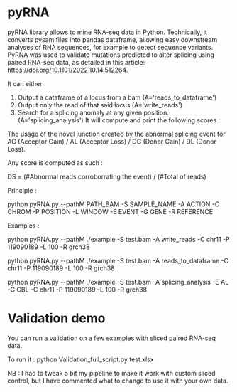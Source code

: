 # pyRNA

pyRNA library allows to mine RNA-seq data in Python. Technically, it converts pysam files into pandas dataframe, allowing easy downstream analyses of RNA sequences, for example to detect sequence variants. PyRNA was used to validate mutations predicted to alter splicing using paired RNA-seq data, as detailed in this article: https://doi.org/10.1101/2022.10.14.512264. 

It can either : 

1) Output a dataframe of a locus from a bam (A='reads_to_dataframe')
2) Output only the read of that said locus (A='write_reads')
3) Search for a splicing anomaly at any given position. (A='splicing_analysis') It will compute and print the following scores : 

The usage of the novel junction created by the abnormal splicing event for AG (Acceptor Gain) / AL (Acceptor Loss) / DG (Donor Gain) / DL (Donor Loss). 

Any score is computed as such : 

DS = (#Abnormal reads corroborrating the event) / (#Total of reads)

Principle : 

python pyRNA.py --pathM PATH_BAM -S SAMPLE_NAME -A ACTION -C CHROM -P POSITION -L WINDOW -E EVENT -G GENE -R REFERENCE


Examples  :

python pyRNA.py --pathM ./example -S test.bam -A write_reads -C chr11 -P 119090189 -L 100 -R grch38

python pyRNA.py --pathM ./example -S test.bam -A reads_to_dataframe -C chr11 -P 119090189 -L 100 -R grch38

python pyRNA.py --pathM ./example -S test.bam -A splicing_analysis -E AL -G CBL -C chr11 -P 119090189 -L 100 -R grch38



# Validation demo

You can run a validation on a few examples with sliced paired RNA-seq data. 

To run it : python Validation_full_script.py test.xlsx

NB : I had to tweak a bit my pipeline to make it work with custom sliced control, but I have commented what to change to use it with your own data. 


